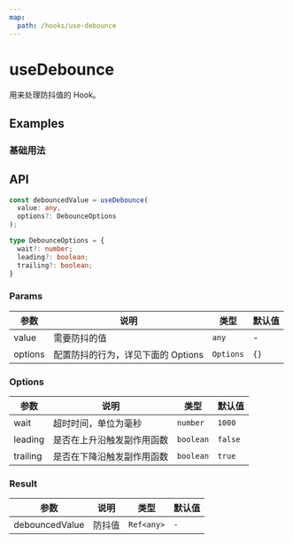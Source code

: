 ```yaml
---
map:
  path: /hooks/use-debounce
---
```


# useDebounce

用来处理防抖值的 Hook。

## Examples

### 基础用法

<demo src="./demo/demo.vue"
  language="vue"
  title="基础用法"
  desc="DebouncedValue 只会在输入结束 500ms 后变化。">
</demo>

## API

```typescript
const debouncedValue = useDebounce(
  value: any,
  options?: DebounceOptions
);

type DebounceOptions = {
  wait?: number;
  leading?: boolean;
  trailing?: boolean;
}
```

### Params

| 参数    | 说明                               | 类型      | 默认值 |
| ------- | ---------------------------------- | --------- | ------ |
| value   | 需要防抖的值                       | `any`     | -      |
| options | 配置防抖的行为，详见下面的 Options | `Options` | `{}`   |

### Options

| 参数     | 说明                       | 类型      | 默认值  |
| -------- | -------------------------- | --------- | ------- |
| wait     | 超时时间，单位为毫秒       | `number`  | `1000`  |
| leading  | 是否在上升沿触发副作用函数 | `boolean` | `false` |
| trailing | 是否在下降沿触发副作用函数 | `boolean` | `true`  |

### Result
| 参数     | 说明                       | 类型      | 默认值  |
| -------- | -------------------------- | --------- | ------- |
| debouncedValue | 防抖值 | `Ref<any>` | `-`  |